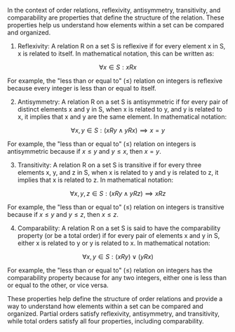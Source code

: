 In the context of order relations, reflexivity, antisymmetry, transitivity, and comparability are properties that define the structure of the relation. These properties help us understand how elements within a set can be compared and organized.

1. Reflexivity:
A relation R on a set S is reflexive if for every element x in S, x is related to itself. In mathematical notation, this can be written as:

$$\forall x \in S: x R x$$

For example, the "less than or equal to" ($\leq$) relation on integers is reflexive because every integer is less than or equal to itself.

2. Antisymmetry:
A relation R on a set S is antisymmetric if for every pair of distinct elements x and y in S, when x is related to y, and y is related to x, it implies that x and y are the same element. In mathematical notation:

$$\forall x, y \in S: (x R y \land y R x) \implies x = y$$

For example, the "less than or equal to" ($\leq$) relation on integers is antisymmetric because if $x \leq y$ and $y \leq x$, then $x = y$.

3. Transitivity:
A relation R on a set S is transitive if for every three elements x, y, and z in S, when x is related to y and y is related to z, it implies that x is related to z. In mathematical notation:

$$\forall x, y, z \in S: (x R y \land y R z) \implies x R z$$

For example, the "less than or equal to" ($\leq$) relation on integers is transitive because if $x \leq y$ and $y \leq z$, then $x \leq z$.

4. Comparability:
A relation R on a set S is said to have the comparability property (or be a total order) if for every pair of elements x and y in S, either x is related to y or y is related to x. In mathematical notation:

$$\forall x, y \in S: (x R y) \lor (y R x)$$

For example, the "less than or equal to" ($\leq$) relation on integers has the comparability property because for any two integers, either one is less than or equal to the other, or vice versa.

These properties help define the structure of order relations and provide a way to understand how elements within a set can be compared and organized. Partial orders satisfy reflexivity, antisymmetry, and transitivity, while total orders satisfy all four properties, including comparability.